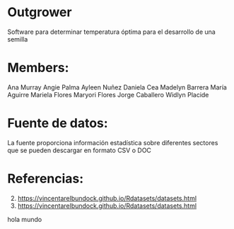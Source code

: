# Outgrower
Software para determinar temperatura óptima para el desarrollo de una semilla

# Members:
Ana Murray
Angie Palma 
Ayleen Nuñez 
Daniela Cea 
Madelyn Barrera
María Aguirre
Mariela Flores 
Maryori Flores 
Jorge Caballero
Widlyn Placide 

# Fuente de datos: 

La fuente proporciona información estadística sobre diferentes sectores que se pueden descargar en formato CSV o DOC

# Referencias: 
2) https://vincentarelbundock.github.io/Rdatasets/datasets.html
1) https://vincentarelbundock.github.io/Rdatasets/datasets.html 

hola mundo
